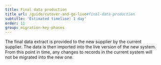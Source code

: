 ```yaml
---
title: Final data production
title_url: /guide/cutover-and-go-live#final-data-production
subtitle: 'Estimated timeline: 1 day'
order: 11
group: migration-key-phases
---
```


The final data extract is provided to the new supplier by the current supplier. The data is then imported into the live version of the new system. From this point in time, any changes to records in the current system will not be migrated into the new one.
